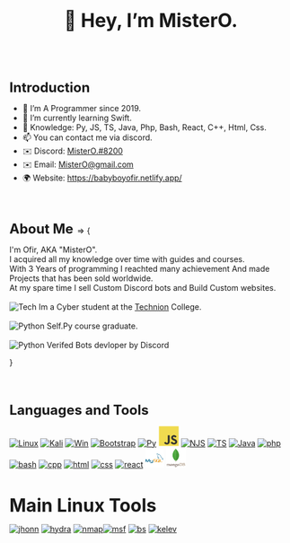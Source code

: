  <big> <h1 align="center">
    👋 Hey, I’m MisterO.
</h1> </big>



<br />
<br />

<font size="5">__Introduction__ </font>                                         
- 👀 I’m A Programmer since 2019. <br />
- 🌱 I’m currently learning Swift. <br />
- 💫 Knowledge: Py, JS, TS, Java, Php, Bash, React, C++, Html, Css. <br />
- 📫 You can contact me via discord. <br />
- ✉️ Discord: [MisterO.#8200](https://discord.com/users/959344949357330462) <br />
- ✉️ Email: MisterO@gmail.com <br />
- 🌍 Website: https://babyboyofir.netlify.app/ <br />

<br />
<br />

<font size="5">__About Me__ </font> =>
{

 I'm Ofir,  AKA  "MisterO".<br /> I acquired all my knowledge over time with guides and courses.<br /> With 3 Years of programming I reachted many achievement And made  Projects that has been sold worldwide.<br />
 At my spare time I sell Custom Discord bots and Build Custom websites.<br /> <br />
 <img src="https://upload.wikimedia.org/wikipedia/he/7/70/Technion_Logo.png" alt="Tech" width="18"/>  Im a  Cyber student at the [Technion]("https://www.technion.ac.il") College.<br /> <br />
 <img src="https://cdn3.iconfinder.com/data/icons/logos-and-brands-adobe/512/267_Python-512.png" alt="Python" width="22"/>  Self.Py course graduate.<br /><br />  <img src="https://upload.wikimedia.org/wikipedia/commons/9/92/4228_discord_bot_dev.png" alt="Python" width="20"/>   Verifed Bots devloper by Discord<br />  
  
 }
 
<br />
<br />

<font size="5">__Languages and Tools__</font>

[<img src="https://cdn-icons-png.flaticon.com/512/226/226772.png" alt="Linux" width="45"/>](https://www.linux.org) [<img src="https://upload.wikimedia.org/wikipedia/commons/thumb/2/2b/Kali-dragon-icon.svg/2048px-Kali-dragon-icon.svg.png" alt="Kali" width="49"/>](https://www.kali.org) [<img src="https://cdn-icons-png.flaticon.com/512/38/38466.png" alt="Win" width="40"/>](https://www.microsoft.com/en-gb/windows/?r=)
[<img src="https://camo.githubusercontent.com/bec2c92468d081617cb3145a8f3d8103e268bca400f6169c3a68dc66e05c971e/68747470733a2f2f76352e676574626f6f7473747261702e636f6d2f646f63732f352e302f6173736574732f6272616e642f626f6f7473747261702d6c6f676f2d736861646f772e706e67" alt="Bootstrap" width="49"/>](https://getbootstrap.com) [<img src="https://cdn3.iconfinder.com/data/icons/logos-and-brands-adobe/512/267_Python-512.png" alt="Py" width="42"/>](https://www.python.org)   [<img src="https://raw.githubusercontent.com/devicons/devicon/master/icons/javascript/javascript-original.svg" alt="js" width="36"/>](https://developer.mozilla.org/en-US/docs/Web/JavaScript)    [<img src="https://cdn.iconscout.com/icon/free/png-256/node-js-1174925.png" alt="NJS" width="40"/>](https://nodejs.org/en/)          [<img src="https://upload.wikimedia.org/wikipedia/commons/thumb/4/4c/Typescript_logo_2020.svg/512px-Typescript_logo_2020.svg.png" alt="TS" width="37"/>](https://www.typescriptlang.org) [<img src="https://plumbr.io/app/uploads/2019/06/java.png" alt="Java" width="37"/>](https://www.java.com/en/) [<img src="https://www.freepnglogos.com/uploads/php-logo-png/php-logo-php-elephant-logo-vectors-download-5.png" alt="php" width="42"/>](https://www.php.net)    [<img src="https://upload.wikimedia.org/wikipedia/commons/thumb/2/20/Bash_Logo_black_and_white_icon_only.svg/896px-Bash_Logo_black_and_white_icon_only.svg.png" alt="bash" width="34"/>](https://www.gnu.org/software/bash/)          [<img src="https://upload.wikimedia.org/wikipedia/commons/thumb/1/18/ISO_C%2B%2B_Logo.svg/120px-ISO_C%2B%2B_Logo.svg.png" alt="cpp" width="33"/>](https://en.wikipedia.org/wiki/C%2B%2B)    [<img src="https://cdn-icons-png.flaticon.com/512/732/732212.png" alt="html" width="33"/>](https://www.w3schools.com/html/)    [<img src="https://cdn-icons-png.flaticon.com/512/732/732190.png" alt="css" width="33"/>](https://www.w3schools.com/css/)
   [<img src="https://upload.wikimedia.org/wikipedia/commons/thumb/a/a7/React-icon.svg/2300px-React-icon.svg.png" alt="react" width="33"/>](https://reactjs.org)   [<img src="https://raw.githubusercontent.com/devicons/devicon/master/icons/mysql/mysql-original-wordmark.svg" alt="sql" width="33"/>](https://www.w3schools.com/sql/)       [<img src="https://raw.githubusercontent.com/devicons/devicon/master/icons/mongodb/mongodb-original-wordmark.svg" alt="mongo" width="35"/>](https://www.mongodb.com/cloud/atlas/lp/try2?utm_content=controlhterms&utm_source=google&utm_campaign=gs_emea_israel_search_core_brand_atlas_desktop&utm_term=mongodb&utm_medium=cpc_paid_search&utm_ad=e&utm_ad_campaign_id=12212624530&adgroup=115749707943&gclid=CjwKCAjwve2TBhByEiwAaktM1E4faN9KMmI2ttQEFPGzUoSSF9TlK3XKBRANtU_LD3MOaG5dHdN8wBoCp68QAvD_BwE)    

<br />

<font size="6">__Main Linux Tools__</font>

[<img src="https://static.techspot.com/images2/downloads/topdownload/2017/05/jtr.png" alt="jhonn" width="45"/>](https://en.wikipedia.org/wiki/John_the_Ripper)
[<img src="https://www.kali.org/tools/hydra/images/hydra-logo.svg" alt="hydra" width="45"/>](https://www.kali.org/tools/hydra/) [<img src="https://nmap.org/images/nmap-logo-256x256.png" alt="nmap" width="45"/>](https://nmap.org)[<img src="https://pbs.twimg.com/profile_images/580131056629735424/2ENTk2K2_400x400.png" alt="msf" width="45"/>](https://he.wikipedia.org/wiki/Metasploit) [<img src="https://mzcrack.com/wp-content/uploads/2022/03/Burp-Suite-Professional-Crack.png" alt="bs" width="40"/>](https://he.wikipedia.org/wiki/Burp_Suite)  [<img src="https://o.remove.bg/downloads/734e113f-b7f3-4a2a-87f2-844846b97819/download-removebg-preview.png" alt="kelev" width="46"/>](https://en.wikipedia.org/wiki/Autopsy_(software))





 


